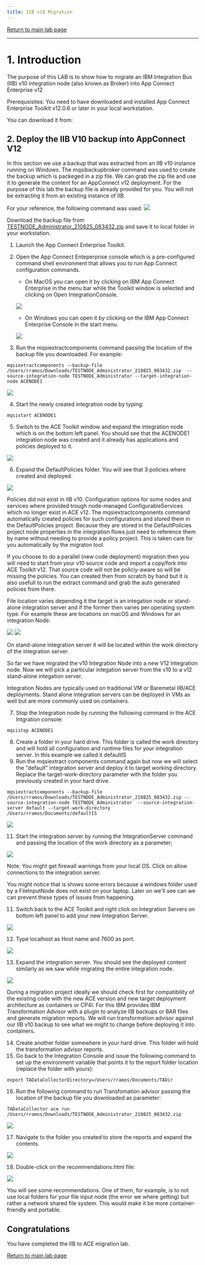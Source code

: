 ```yaml
---
title: IIB v10 Migration
---
```

[Return to main lab page](../../acelabs/Overview/)

---

# 1. Introduction

The purpose of this LAB is to show how to migrate an IBM Integration Bus (IIB) v10 integration node (also known as Broker) into App Connect Enterprise v12

Prerequsisites:
You need to have downloaded and installed App Connect Enterprise Toolkit v12.0.6 or later in your local workstation.

You can download it from:

## 2. Deploy the IIB V10 backup into AppConnect V12

In this section we use a backup that was extracted from an IIB v10 instance running on Windows. The mqsibackupbroker command was used to create the backup which is packeged in a zip file. We can grab the zip file and use it to generate the content for an AppConnect v12 deployment. For the purpose of this lab the backup file is already provided for you. You will not be extracting it from an existing instance of IIB.

For your reference, the following command was used:
![](images/2_winbackup.png)

Download the backup file from [TESTNODE_Administrator_210825_083432.zip](../labafiles/TESTNODE_Administrator_210825_083432.zip]) and save it to local folder in your workstation.

1. Launch the App Connect Enterprise Toolkit.
2. Open the App Connect Enteperprise console which is a pre-configured command shell environment that allows you to run App Connect configuration commands.

   - On MacOS you can open it by clicking on IBM App Connect Enterprise in the menu bar while the Toolkit window is selected and clicking on Open IntegrationConsole.

   ![](images/1_OpenConsoleMac.png)

   - On Windows you can open it by clicking on the IBM App Connect Enterprise Console in the start menu.

   ![](images/1_1_OpenConsoleWindows.png)
3. Run the mqsiextractcomponents command passing the location of the backup file you downloaded. For example:

`mqsiextractcomponents --backup-file /Users/rramos/Downloads/TESTNODE_Administrator_210825_083432.zip  --source-integration-node TESTNODE_Administrator --target-integration-node ACENODE1`

![](images/4_extract.png)

4. Start the newly created integration node by typing:

`mqsistart ACENODE1`

5. Switch to the ACE Toolkit window and expand the integration node which is on the bottom left panel. You should see that the ACENODE1 integration node was created and it already has applications and policies deployed to it.

![](images/6_toolkitcontents.png)

6. Expand the DefaultPolicies folder. You will see that 3 policies where created and deployed.

![](images/7_policies.png)

Policies did not exist in IIB v10. Configuration options for some nodes and services where provided trough node-managed ConfigurableServices which no longer exist in ACE v12. The mqsiextractcomponents command automatically created policies for such configurations and stored them in the DefaultPolicies project. Because they are stored in the DefaultPolicies project node properties in the integration flows just need to reference them by name without needing to provide a policy project. This is taken care for you automatically by the migraton tool.

If you choose to do a parallel (new code deployment) migration then you will need to start from your v10 source code and import a copy/fork into ACE Toolkit v12. That source code will not be policiy-aware so will be missing the policies. You can created then from scratch by hand but it is also usefull to run the extract command and grab the auto generated policies from there.

File location varies depending it the target is an integation node or stand-alone integration server and if the former then varies per operating system type.
For example these are locations on macOS and Windows for an integration Node:

![](images/8_policylocationMac.png)
![](images/9_PolicyLocationWin.png)

On stand-alone integration server it will be located within the work directory of the integration server.

So far we have migrated the v10 Integration Node into a new V12 Integration node. Now we will pick a particular integation server from the v10 to a v12 stand-alone integation server.

Integration Nodes are typically used on traditional VM or Baremetal IIB/ACE deployments. Stand alone integration servers can be deployed in VMs as well but are more commonly used on containers.

7. Stop the Integration node by running the following command in the ACE Intgration console:

`mqsistop ACENODE1`

8. Create a folder in your hard drive. This folder is called the work directory and will hold all configuration and runtime files for your integration server. In this example we called it defaultIS
9. Run the mqsiextract components command again but now we will select the "default" integration server and deploy it to target working directory. Replace the target-work-directory parameter with the folder you previously created in your hard drive.

`mqsiextractcomponents --backup-file /Users/rramos/Downloads/TESTNODE_Administrator_210825_083432.zip --source-integration-node TESTNODE_Administrator  --source-integration-server default --target-work-directory /Users/rramos/Documents/defaultIS`

![](images/10_extractIS.png)

11. Start the integration server by running the IntegrationServer command and passing the location of the work directory as a parameter;

![](images/11_startIS.png)

Note: You might get firewall warnings from your local OS. Click on allow connections to the integration server.

You might notice that is shows some errors because a windows folder used by a FileInputNode does not exist on your laptop. Later on we'll see can we can prevent these types of issues from happening.

11. Switch back to the ACE Toolkit and right click on Integration Servers on bottom left panel to add your new Integration Server.

![](images/12_connectToolkitIS.png)

12. Type localhost as Host name and 7600 as port.

![](images/13_connectToolkitparams.png)

13. Expand the integration server. You should see the deployed content similarly as we saw while migrating the entire integration node.

![](images/14_expandcontentsIS.png)

During a migration project ideally we should check first for compatibility of the existing code with the new ACE version and new target deployment architecture as containers or CP4I. For this IBM provides IBM Transformation Advisor with a plugin to analyze IIB backups or BAR files and generate migration reports.
We will run transformation advisor against our IIB v10 backup to see what we might to change before deploying it into containers.

14. Create another folder somewhere in your hard drive. This folder will hold the transformation advisor reports.
15. Go back to the Integration Console and issue the following command to set up the environment variable that points it to the report folder location (replace the folder with yours):

`export TADataCollectorDirectory=/Users/rramos/Documents/TADir`

16. Run the following command to run Transfomation advisor passing the location of the backup file you downloaded as parameter:

`TADataCollector ace run /Users/rramos/Downloads/TESTNODE_Administrator_210825_083432.zip`

![](images/15_runTA.png)

17. Navigate to the folder you created to store the reports and expand the contents.

![](images/16_browserconentsTA.png)

18. Double-click on the recommendations.html file:

![](images/17_showreport.png)

You will see some recommendations. One of them, for example, is to not use local folders for your file input node (the error we where getting) but rather a network shared file system. This would make it be more container-friendly and portable.

## Congratulations

You have completed the IIB to ACE migration lab.

[Return to main lab page](/acelabs/Overview)
